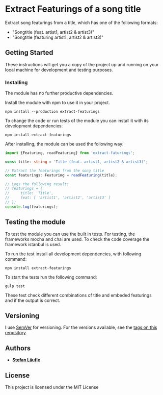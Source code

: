 # Extract Featurings of a song title

Extract song featurings from a title, which has one of the following formats:
- "Songtitle (feat. artist1, artist2 & artist3)"
- "Songtitle (featuring artist1, artist2 & artist3)"

## Getting Started

These instructions will get you a copy of the project up and running on your local machine for development and testing purposes.

### Installing

The module has no further productive dependencies.

Install the module with npm to use it in your project.
```
npm install --production extract-featurings
```

To change the code or run tests of the module you can install it with its development dependencies:
```
npm install extract-featurings
```


After installing, the module can be used the following way:
```typescript
import {Featuring, readFeaturing} from 'extract-faturings';

const title: string = 'Title (feat. artist1, artist2 & artist3)';

// Extract the featurings from the song title
const featurings: Featuring = readFeaturing(title);

// Logs the following result:
// featurings = {
//	   title: 'Title',
//	   feat: [ 'artist1', 'artist2', 'artist3' ]
// };
console.log(featurings);
```

## Testing the module

To test the module you can use the built in tests.
For testing, the frameworks mocha and chai are used. To check the code coverage the framework istanbul is used.

To run the test install all development dependencies, with following command:

```
npm install extract-featurings
```

To start the tests run the following command:
```
gulp test
```

These test check different combinations of title and embeded featurings and if the output is correct.

## Versioning

I use [SemVer](http://semver.org/) for versioning. For the versions available, see the [tags on this repository](https://github.com/stefanFCB94/extract-featurings).

## Authors

* [**Stefan Läufle**](https://github.com/stefanFCB94)

## License

This project is licensed under the MIT License
